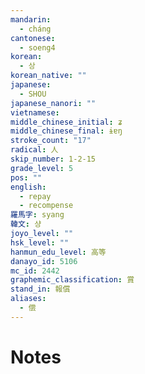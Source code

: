 ```yaml
---
mandarin:
  - cháng
cantonese:
  - soeng4
korean:
  - 상
korean_native: ""
japanese:
  - SHOU
japanese_nanori: ""
vietnamese:
middle_chinese_initial: ʑ
middle_chinese_final: ɨɐŋ
stroke_count: "17"
radical: 人
skip_number: 1-2-15
grade_level: 5
pos: ""
english:
  - repay
  - recompense
羅馬字: syang
韓文: 샹
joyo_level: ""
hsk_level: ""
hanmun_edu_level: 高等
danayo_id: 5106
mc_id: 2442
graphemic_classification: 賞
stand_in: 報償
aliases:
  - 偿
---
```


# Notes
